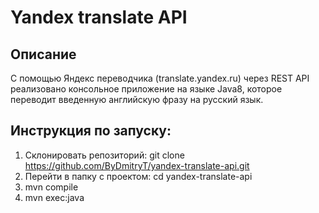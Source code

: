 # Yandex translate API

## Описание
С помощью Яндекс переводчика (translate.yandex.ru) через REST API реализовано консольное приложение на языке Java8, 
которое переводит введенную английскую фразу на русский язык.

## Инструкция по запуску:
1. Склонировать репозиторий: git clone https://github.com/ByDmitryT/yandex-translate-api.git
2. Перейти в папку с проектом: cd yandex-translate-api
3. mvn compile
4. mvn exec:java
